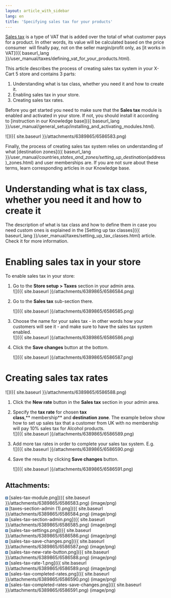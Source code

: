 ```yaml
---
layout: article_with_sidebar
lang: en
title: 'Specifying sales tax for your products'
---
```

[Sales tax](http://en.wikipedia.org/wiki/Value_added_tax#With_a_sales_tax) is a type of VAT that is added over the total of what customer pays for a product. In other words, its value will be calculated based on the price consumer  will finally pay, not on the seller margin/profit only, as [it works in VAT]({{ baseurl_lang }}/user_manual/taxes/defining_vat_for_your_products.html).

This article describes the process of creating sales tax system in your X-Cart 5 store and contains 3 parts:

1.  Understanding what is tax class, whether you need it and how to create it.
2.  Enabling sales tax in your store.
3.  Creating sales tax rates.

Before you get started you need to make sure that the **Sales tax** module is enabled and activated in your store. If not, you should install it according to [instruction in our Knowledge base]({{ baseurl_lang }}/user_manual/general_setup/installing_and_activating_modules.html).

![]({{ site.baseurl }}/attachments/6389865/6586583.png)

Finally, the process of creating sales tax system relies on understanding of what [destination zones]({{ baseurl_lang }}/user_manual/countries,_states_and_zones/setting_up_destination_(address)_zones.html) and user memberships are. If you are not sure about these terms, learn corresponding articles in our Knowledge base.

# Understanding what is tax class, whether you need it and how to create it

The description of what is tax class and how to define them in case you need custom ones is explained in the [Setting up tax classes]({{ baseurl_lang }}/user_manual/taxes/setting_up_tax_classes.html) article. Check it for more information.

# Enabling sales tax in your store

To enable sales tax in your store:

1.  Go to the **Store setup > Taxes** section in your admin area.  
    ![]({{ site.baseurl }}/attachments/6389865/6586584.png)
2.  Go to the **Sales tax** sub-section there.  

    ![]({{ site.baseurl }}/attachments/6389865/6586585.png)
3.  Choose the name for your sales tax - in other words how your customers will see it - and make sure to have the sales tax system enabled.  
    ![]({{ site.baseurl }}/attachments/6389865/6586586.png)
4.  Click the **Save changes** button at the bottom.  

    ![]({{ site.baseurl }}/attachments/6389865/6586587.png)

# Creating sales tax rates

![]({{ site.baseurl }}/attachments/6389865/6586588.png)

1.  Click the **New rate** button in the **Sales tax** section in your admin area.
2.  Specify the **tax rate** for chosen **tax class**,** membership** and **destination zone**. The example below show how to set up sales tax that a customer from UK with no membership will pay 10% sales tax for Alcohol products.  
    ![]({{ site.baseurl }}/attachments/6389865/6586589.png)
3.  Add more tax rates in order to complete your sales tax system. E.g.  
    ![]({{ site.baseurl }}/attachments/6389865/6586590.png)
4.  Save the results by clicking **Save changes** button.  

    ![]({{ site.baseurl }}/attachments/6389865/6586591.png)

## Attachments:

![](images/icons/bullet_blue.gif) [sales-tax-module.png]({{ site.baseurl }}/attachments/6389865/6586583.png) (image/png)  
![](images/icons/bullet_blue.gif) [taxes-section-admin (1).png]({{ site.baseurl }}/attachments/6389865/6586584.png) (image/png)  
![](images/icons/bullet_blue.gif) [sales-tax-section-admin.png]({{ site.baseurl }}/attachments/6389865/6586585.png) (image/png)  
![](images/icons/bullet_blue.gif) [sales-tax-settings.png]({{ site.baseurl }}/attachments/6389865/6586586.png) (image/png)  
![](images/icons/bullet_blue.gif) [sales-tax-save-changes.png]({{ site.baseurl }}/attachments/6389865/6586587.png) (image/png)  
![](images/icons/bullet_blue.gif) [sales-tax-new-rate-button.png]({{ site.baseurl }}/attachments/6389865/6586588.png) (image/png)  
![](images/icons/bullet_blue.gif) [sales-tax-rate-1.png]({{ site.baseurl }}/attachments/6389865/6586589.png) (image/png)  
![](images/icons/bullet_blue.gif) [sales-tax-completed-rates.png]({{ site.baseurl }}/attachments/6389865/6586590.png) (image/png)  
![](images/icons/bullet_blue.gif) [sales-tax-completed-rates-save-changes.png]({{ site.baseurl }}/attachments/6389865/6586591.png) (image/png)